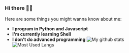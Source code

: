 ### Hi there 👋😀

Here are some things you might wanna know about me:

- **I program in Python and Javascript**
- **I'm currently learning Shell**
- **I don't do advanced programming**
![My github stats](https://github-readme-stats.vercel.app/api?username=pythoncoder8&show_icons=true&theme=tokyonight)
![Most Used Langs](https://github-readme-stats.vercel.app/api/top-langs/?username=PythonCoder8&theme=tokyonight)
